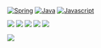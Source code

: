 <p dir="auto"><a target="_blank" rel="noopener noreferrer" href="https://camo.githubusercontent.com/6e49d66dacf6af6ff9493c29e436b61743bdbfb5a3016e7caa86bb7d1b02554f/68747470733a2f2f696d672e736869656c64732e696f2f62616467652f2d537072696e672d3644423333463f7374796c653d666f722d7468652d6261646765266c6f676f3d537072696e67266c6f676f436f6c6f723d666666"><img src="https://camo.githubusercontent.com/6e49d66dacf6af6ff9493c29e436b61743bdbfb5a3016e7caa86bb7d1b02554f/68747470733a2f2f696d672e736869656c64732e696f2f62616467652f2d537072696e672d3644423333463f7374796c653d666f722d7468652d6261646765266c6f676f3d537072696e67266c6f676f436f6c6f723d666666" alt="Spring" data-canonical-src="https://img.shields.io/badge/-Spring-6DB33F?style=for-the-badge&amp;logo=Spring&amp;logoColor=fff" style="max-width: 100%;"></a>
<a target="_blank" rel="noopener noreferrer" href="https://camo.githubusercontent.com/1c2c6e92603801837a4f3aeb04f036b1aede2a30b42d9385190967e2e75d65c5/68747470733a2f2f696d672e736869656c64732e696f2f62616467652f4a4156412d3030373339363f7374796c653d666f722d7468652d6261646765266c6f676f3d6a617661266c6f676f436f6c6f723d666666"><img src="https://camo.githubusercontent.com/1c2c6e92603801837a4f3aeb04f036b1aede2a30b42d9385190967e2e75d65c5/68747470733a2f2f696d672e736869656c64732e696f2f62616467652f4a4156412d3030373339363f7374796c653d666f722d7468652d6261646765266c6f676f3d6a617661266c6f676f436f6c6f723d666666" alt="Java" data-canonical-src="https://img.shields.io/badge/JAVA-007396?style=for-the-badge&amp;logo=java&amp;logoColor=fff" style="max-width: 100%;"></a>
 <a target="_blank" rel="noopener noreferrer" href="https://camo.githubusercontent.com/261b32ed3d183fd596ce5558eeaaf52d53d783c1f3ea06ad8e5f68e9ab027b13/68747470733a2f2f696d672e736869656c64732e696f2f62616467652f4b6f746c696e2d4237354541343f7374796c653d666f722d7468652d6261646765266c6f676f3d6b6f746c696e266c6f676f436f6c6f723d463638393146"><img src="https://camo.githubusercontent.com/261b32ed3d183fd596ce5558eeaaf52d53d783c1f3ea06ad8e5f68e9ab027b13/68747470733a2f2f696d672e736869656c64732e696f2f62616467652f4b6f746c696e2d4237354541343f7374796c653d666f722d7468652d6261646765266c6f676f3d6b6f746c696e266c6f676f436f6c6f723d463638393146" alt="Javascript" data-canonical-src="https://img.shields.io/badge/Javascript-B75EA4?style=for-the-badge&amp;logo=javascript&amp;logoColor=F6891F" style="max-width: 100%;"></a>

<p>
  <img src="https://img.shields.io/badge/Spring-6DB33F?style=for-the-badge&amp;logo=Spring&amp;logoColor=white"/> 
  <img src="https://img.shields.io/badge/-Java-007396?style=for-the-badge&logo=Java"/> 
  <img src="https://img.shields.io/badge/Mysql-4479A1?style=for-the-badge&amp;logo=Mysql&amp;logoColor=white"/> 
  <img src="https://img.shields.io/badge/Javascript-F7DF1E?style=for-the-badge&amp;logo=Javascript&amp;logoColor=black"/>
  <img src="https://img.shields.io/badge/JQuery-0769AD?style=for-the-badge&amp;logo=JQuery&amp;logoColor=white"/>
</p>

<p>
  <img src="https://github-readme-stats.vercel.app/api?username=isemang&show_icons=true&count_private=true&hide=stars,contribs" />
</p>

<!--
[![Hits](https://hits.seeyoufarm.com/api/count/incr/badge.svg?url=https%3A%2F%2Fgithub.com%2Fsieunju%2Fhit-counter&count_bg=%2379C83D&title_bg=%23555555&icon=&icon_color=%23E7E7E7&title=hits&edge_flat=false)](https://hits.seeyoufarm.com)
**isemang/isemang** is a ✨ _special_ ✨ repository because its `README.md` (this file) appears on your GitHub profile.

Here are some ideas to get you started:
![info](https://github-readme-stats.vercel.app/api?username=sieunju&show_icons=true)
- 🔭 I’m currently working on ...
- 🌱 I’m currently learning ...
- 👯 I’m looking to collaborate on ...
- 🤔 I’m looking for help with ...
- 💬 Ask me about ...
- 📫 How to reach me: ...
- 😄 Pronouns: ...
- ⚡ Fun fact: ...
-->
